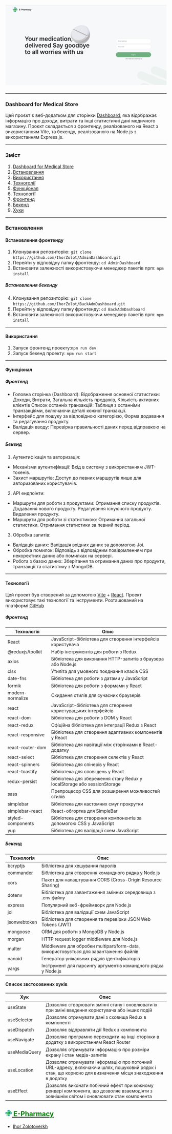 # <img src='./public/E-Pharmacy.png' alt='React+Vite'>

---

### Dashboard for Medical Store

Цей проєкт є веб-додатком для сторінки
[Dashboard](https://admin-dashboard-seven-roan.vercel.app), яка відображає
інформацію про доходи, витрати та інші статистичні дані медичного магазину.
Проєкт складається з фронтенду, реалізованого на React з використанням Vite, та
бекенду, реалізованого на Node.js з використанням Express.js.

---

### Зміст

1. [Dashboard for Medical Store](#dashboard-for-Medical-Store)
2. [Встановлення](#встановлення)
3. [Використання](#використання)
4. [Техноголії](#техноголії)
5. [Функціонал](#функціонал)
6. [Технології](#технології)
7. [Фронтенд](#фронтенд)
8. [Бекенд](#бекенд)
9. [Хуки](#хуки)

---

### Встановлення

#### Встановлення фронтенду

1. Клонування репозиторію:
   `git clone https://github.com/IhorZolot/AdminDashboard.git`
2. Перейти у відповідну папку фронтенду: `cd AdminDashboard`
3. Встановити залежності використовуючи менеджер пакетів npm: `npm install`

##### Встановлення бекенду

4. Клонування репозиторію:
   `git clone https://github.com/IhorZolot/BackAdmDashboard.git`
5. Перейти у відповідну папку фронтенду: `cd BackAdmDashboard`
6. Встановити залежності використовуючи менеджер пакетів npm: `npm install`

---

#### Використання

1. Запуск фронтенд проекту:`npm run dev`
2. Запуск бекенд проекту: `npm run start`

---

#### Функціонал

##### Фронтенд

- Головна сторінка (Dashboard): Відображення основної статистики: Доходи,
  Витрати, Загальна кількість продажів, Кількість активних клієнтів Список
  останніх транзакцій: Таблиця з останніми транзакціями, включаючи деталі кожної
  транзакції.
- Інтерфейс для пошуку за відповідною категорією, Форма додавання та редагування
  продукту.
- Валідація вводу: Перевірка правильності даних перед відправкою на сервер.

##### Бекенд

1. Аутентифікація та авторизація:

- Механізми аутентифікації: Вхід в систему з використанням JWT-токенів.
- Захист маршрутів: Доступ до певних маршрутів лише для авторизованих
  користувачів.

2. API ендпоінти:

- Маршрути для роботи з продуктами: Отримання списку продуктів. Додавання нового
  продукту. Редагування існуючого продукту. Видалення продукту.
- Маршрути для роботи зі статистикою: Отримання загальної статистики. Отримання
  статистики за певний період.

3. Обробка запитів:

- Валідація даних: Валідація вхідних даних за допомогою Joi.
- Обробка помилок: Відповідь з відповідним повідомленням при некоректних даних
  або помилках на сервері.
- Робота з базою даних: Зберігання та отримання даних про продукти, транзакції
  та статистику з MongoDB.

---

#### Технології

Цей проект був створений за допомогою [Vite](https://vitejs.dev/) +
[React](https://reactjs.org/). Проект використовує такі технології та
інструменти. Розташований на платформі [GitHub](https://github.com/)

##### Фронтенд

| Технологія        | Опис                                                                    |
| ----------------- | ----------------------------------------------------------------------- |
| React             | JavaScript-бібліотека для створення інтерфейсів користувача             |
| @reduxjs/toolkit  | Hабір інструментів для роботи з Redux                                   |
| axios             | Бібліотека для виконання HTTP-запитів з браузера або Node.js            |
| clsx              | Утиліта для умовного поєднання класів CSS                               |
| date-fns          | Бібліотека для роботи з датами у JavaScript                             |
| formik            | Бібліотека для роботи з формами у React                                 |
| modern-normalize  | Скидання стилів для сучасних браузерів                                  |
| react             | JavaScript-бібліотека для створення користувацьких інтерфейсів          |
| react-dom         | Бібліотека для роботи з DOM у React                                     |
| react-redux       | Офіційна бібліотека для інтеграції Redux з React                        |
| react-responsive  | Бібліотека для створення адаптивних компонентів у React                 |
| react-router-dom  | Бібліотека для навігації між сторінками в React-додатку                 |
| react-select      | Бібліотека для створення селектів у React                               |
| react-spinners    | Бібліотека для спінерів у React                                         |
| react-toastify    | Бібліотека для сповіщень у React                                        |
| redux-persist     | Бібліотека для збереження стану Redux у localStorage або sessionStorage |
| sass              | Препроцесор CSS для розширення можливостей стилів                       |
| simplebar         | Бібліотека для кастомних смуг прокрутки                                 |
| simplebar-react   | React-обгортка для SimpleBar                                            |
| styled-components | Бібліотека для створення компонентів за допомогою CSS у JavaScript      |
| yup               | Бібліотека для валідації схем JavaScript                                |

##### Бекенд

| Технологія   | Опис                                                                                 |
| ------------ | ------------------------------------------------------------------------------------ |
| bcryptjs     | Бібліотека для хешування паролів                                                     |
| commander    | Бібліотека для створення командного рядка у Node.js                                  |
| cors         | Пакет для налаштування CORS (Cross-Origin Resource Sharing)                          |
| dotenv       | Бібліотека для завантаження змінних середовища з .env файлу                          |
| express      | Популярний веб-фреймворк для Node.js                                                 |
| joi          | Бібліотека для валідації схем JavaScript                                             |
| jsonwebtoken | Бібліотека для створення та перевірки JSON Web Tokens (JWT)                          |
| mongoose     | ORM для роботи з MongoDB у Node.js                                                   |
| morgan       | HTTP request logger middleware для Node.js                                           |
| multer       | Middleware для обробки multipart/form-data, використовується для завантаження файлів |
| nanoid       | Генератор унікальних рядків ідентифікаторів                                          |
| yargs        | Інструмент для парсингу аргументів командного рядка у Node.js                        |

#### Список звстосовиних хуків

| Хук           | Опис                                                                                                                                                  |
| ------------- | ----------------------------------------------------------------------------------------------------------------------------------------------------- |
| useState      | Дозволяє створювати змінні стану і оновлювати їх при зміні введення користувача або інших подій                                                       |
| useSelector   | Дозволяє отримувати дані з сховища Redux в компоненті                                                                                                 |
| useDispatch   | Дозволяє відправляти дії Redux з компонента                                                                                                           |
| useNavigate   | Дозволяє програмно переходити на інші сторінки в додатку з використанням React Router                                                                 |
| useMediaQuery | Дозволяє отримувати інформацію про розміри екрану і стан медіа-запитів                                                                                |
| useLocation   | Дозволяє отримувати інформацію про поточний URL-адресу, включаючи шлях, пошуковий рядок і стан, що корисно для визначення місця знаходження в додатку |
| useEffect     | Дозволяє виконати побічний ефект при кожному рендері компонента, що дозволяє взаємодіяти з зовнішнім світом і оновлювати стан компонента              |

## [<img src="./public/logo.svg" width="20" alt="React"> <span style='color: green'>E-Pharmacy</span>](https://admin-dashboard-seven-roan.vercel.app)

- [Ihor Zolotoverkh](www.linkedin.com/in/ihor-zolotoverkh)
